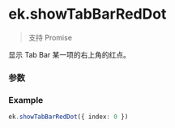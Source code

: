 # ek.showTabBarRedDot

> <Icon type="success" /> 支持 Promise

显示 Tab Bar 某一项的右上角的红点。

### 参数

<Props :data="props" options />

### Example

```ts
ek.showTabBarRedDot({ index: 0 })
```

<script setup>
const props = [
    {
        name: "index", 
        type: "number",
        default: "",
        required: true, 
        desc: "Tab Bar 的哪一项，从左边算起第一个为 0", 
        version: "0.1.0"
    },
]
</script>
